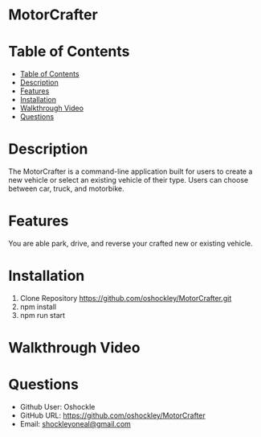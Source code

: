 # MotorCrafter

# Table of Contents
- [Table of Contents](#table-of-contents)
- [Description](#description)
- [Features](#features)
- [Installation](#installation)
- [Walkthrough Video](#walkthrough-video)
- [Questions](#questions)

# Description
The MotorCrafter is a command-line application built for users to create a new vehicle or select an existing vehicle of their type. Users can choose between car, truck, and motorbike.

# Features
You are able park, drive, and reverse your crafted new or existing vehicle.


# Installation
1. Clone Repository https://github.com/oshockley/MotorCrafter.git
2. npm install 
3. npm run start


# Walkthrough Video


# Questions
- Github User: Oshockle
- GitHub URL: https://github.com/oshockley/MotorCrafter
- Email: shockleyoneal@gmail.com


